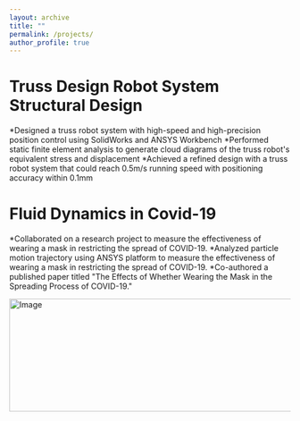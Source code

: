 ```yaml
---
layout: archive
title: ""
permalink: /projects/
author_profile: true
---
```

Truss Design Robot System Structural Design   
=======
*Designed a truss robot system with high-speed and high-precision position control using SolidWorks and ANSYS Workbench
*Performed static finite element analysis to generate cloud diagrams of the truss robot's equivalent stress and displacement
*Achieved a refined design with a truss robot system that could reach 0.5m/s running speed with positioning accuracy within 0.1mm

Fluid Dynamics in Covid-19    
=======
*Collaborated on a research project to measure the effectiveness of wearing a mask in restricting the spread of COVID-19.
*Analyzed particle motion trajectory using ANSYS platform to measure the effectiveness of wearing a mask in restricting the spread of COVID-19.
*Co-authored a published paper titled "The Effects of Whether Wearing the Mask in the Spreading Process of COVID-19."

<img src="https://user-images.githubusercontent.com/71891452/223977059-32441257-9ecc-4ea7-858d-20876facb5e7.png" alt="Image" height="202" width="509">




